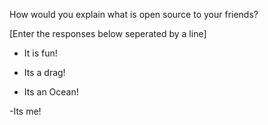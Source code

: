 How would you explain what is open source to your friends?

[Enter the responses below seperated by a line]

- It is fun!

- Its a drag!

- Its an Ocean!

-Its me!


